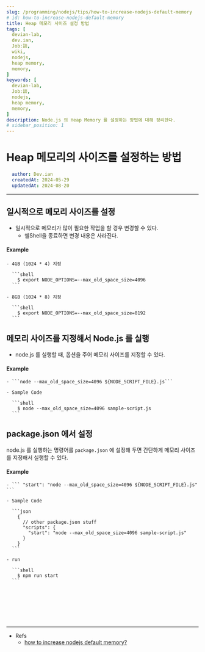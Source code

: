 ```yaml
---
slug: /programming/nodejs/tips/how-to-increase-nodejs-default-memory
# id: how-to-increase-nodejs-default-memory
title: Heap 메모리 사이즈 설정 방법
tags: [
  devian-lab, 
  dev.ian,
  Jobː談,
  wiki,
  nodejs,
  heap memory,
  memory,
]
keywords: [
  devian-lab,
  Jobː談,
  nodejs,
  heap memory,
  memory,
]
description: Node.js 의 Heap Memory 를 설정하는 방법에 대해 정리한다.
# sidebar_position: 1
---
```


<!--title -->
# Heap 메모리의 사이즈를 설정하는 방법
<!--//title -->

<!-- 
```json
{
  "author": "Dev.ian",
  "createdAt": "2024-05-29",
  "updatedAt": "2024-08-20"
}
``` 
-->

```yaml
  author: Dev.ian
  createdAt: 2024-05-29
  updatedAt: 2024-08-20
```


---

## 일시적으로 메모리 사이즈를 설정

  - 일시적으로 메모리가 많이 필요한 작업을 할 경우 변경할 수 있다.
    + 쉘Shell을 종료하면 변경 내용은 사라진다.

  #### Example
  
    - 4GB (1024 * 4) 지정

      ```shell
        $ export NODE_OPTIONS=--max_old_space_size=4096
      ```

    - 8GB (1024 * 8) 지정

      ```shell
        $ export NODE_OPTIONS=--max_old_space_size=8192
      ```


## 메모리 사이즈를 지정해서 Node.js 를 실행

  - node.js 를 실행할 때, 옵션을 주어 메모리 사이즈를 지정할 수 있다.

  #### Example
   
    - ```node --max_old_space_size=4096 ${NODE_SCRIPT_FILE}.js```

    - Sample Code

      ```shell
        $ node --max_old_space_size=4096 sample-script.js
      ```

## package.json 에서 설정

  node.js 를 실행하는 명령어를 `package.json` 에 설정해 두면 간단하게 메모리 사이즈를 지정해서 실행할 수 있다.

  #### Example
    
    - ``` "start": "node --max_old_space_size=4096 ${NODE_SCRIPT_FILE}.js" ```

    - Sample Code

      ```json
        {
          // other package.json stuff
          "scripts": {
            "start": "node --max_old_space_size=4096 sample-script.js"
          }
        }
      ```

    - run

      ```shell
        $ npm run start
      ```


<br /><br /><br /><br /><br />

---
- Refs
  + [how to increase nodejs default memory?](https://stackoverflow.com/questions/34356012/how-to-increase-nodejs-default-memory)